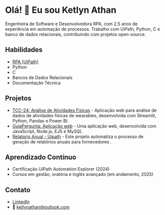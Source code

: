 # Olá! 👋 Eu sou Ketlyn Athan

Engenheira de Software e Desenvolvedora RPA, com 2,5 anos de experiência em automação de processos. Trabalho com UiPath, Python, C e banco de dados relacionais, contribuindo com projetos open-source.

## Habilidades
- [RPA (UiPath)](https://github.com/user-attachments/assets/6a349912-b785-4751-a50e-bab79cac42a)
- Python
- C
- Bancos de Dados Relacionais
- Documentação Técnica

## Projetos
- [TCC-24: Análise de Atividades Físicas](https://github.com/ketlynathan/TCC-24) - Aplicação web para análise de dados de atividades físicas de wearables, desenvolvida com Streamlit, Python, Pandas e Power BI.
- [GuiaPergunta: Aplicação web](https://github.com/ketlynathan/guiaPergunta) - Uma aplicação web, desenvolvida com JavaScript, Node.js, EJS e MySQL
- [Relatorio Anual - Uipath](https://github.com/ketlynathan/RPA) - Este projeto automatiza o processo de geração de relatórios anuais para fornecedores .

## Aprendizado Contínuo
- Certificação UiPath Automation Explorer (2024)
- Cursos em gestão, oratória e inglês avançado (em andamento, 2025)

## Contato
- [LinkedIn](https://www.linkedin.com/in/ketlyn-athan-633a41187/)
- 📧 [ketlynathan@outlook.com](mailto:ketlynathan99@outlook.com)

